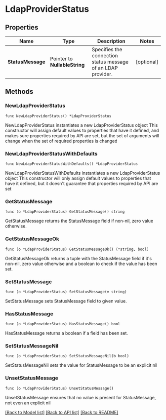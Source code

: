 # LdapProviderStatus

## Properties

Name | Type | Description | Notes
------------ | ------------- | ------------- | -------------
**StatusMessage** | Pointer to **NullableString** | Specifies the connection status message of an LDAP provider. | [optional] 

## Methods

### NewLdapProviderStatus

`func NewLdapProviderStatus() *LdapProviderStatus`

NewLdapProviderStatus instantiates a new LdapProviderStatus object
This constructor will assign default values to properties that have it defined,
and makes sure properties required by API are set, but the set of arguments
will change when the set of required properties is changed

### NewLdapProviderStatusWithDefaults

`func NewLdapProviderStatusWithDefaults() *LdapProviderStatus`

NewLdapProviderStatusWithDefaults instantiates a new LdapProviderStatus object
This constructor will only assign default values to properties that have it defined,
but it doesn't guarantee that properties required by API are set

### GetStatusMessage

`func (o *LdapProviderStatus) GetStatusMessage() string`

GetStatusMessage returns the StatusMessage field if non-nil, zero value otherwise.

### GetStatusMessageOk

`func (o *LdapProviderStatus) GetStatusMessageOk() (*string, bool)`

GetStatusMessageOk returns a tuple with the StatusMessage field if it's non-nil, zero value otherwise
and a boolean to check if the value has been set.

### SetStatusMessage

`func (o *LdapProviderStatus) SetStatusMessage(v string)`

SetStatusMessage sets StatusMessage field to given value.

### HasStatusMessage

`func (o *LdapProviderStatus) HasStatusMessage() bool`

HasStatusMessage returns a boolean if a field has been set.

### SetStatusMessageNil

`func (o *LdapProviderStatus) SetStatusMessageNil(b bool)`

 SetStatusMessageNil sets the value for StatusMessage to be an explicit nil

### UnsetStatusMessage
`func (o *LdapProviderStatus) UnsetStatusMessage()`

UnsetStatusMessage ensures that no value is present for StatusMessage, not even an explicit nil

[[Back to Model list]](../README.md#documentation-for-models) [[Back to API list]](../README.md#documentation-for-api-endpoints) [[Back to README]](../README.md)


